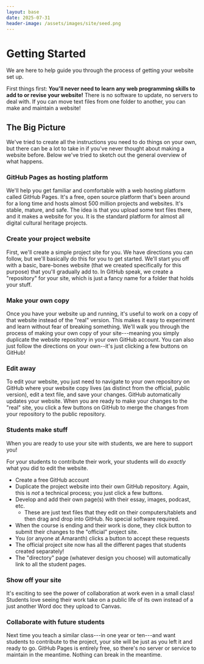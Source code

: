 ```yaml
---
layout: base
date: 2025-07-31
header-image: /assets/images/site/seed.png
---
```


# Getting Started
We are here to help guide you through the process of getting your website set up.

First things first: **You'll never need to learn any web programming skills to add to or revise your website!** There is no software to update, no servers to deal with. If you can move text files from one folder to another, you can make and maintain a website!


## The Big Picture
We've tried to create all the instructions you need to do things on your own, but there can be a lot to take in if you've never thought about making a website before. Below we've tried to sketch out the general overview of what happens.

### GitHub Pages as hosting platform
We'll help you get familiar and comfortable with a web hosting platform called GitHub Pages. It's a free, open source platform that's been around for a long time and hosts almost 500 million projects and websites. It's stable, mature, and safe. The idea is that you upload some text files there, and it makes a website for you. It is the standard platform for almost all digital cultural heritage projects. 

### Create your project website
First, we'll create a simple project site for you. We have directions you can follow, but we'll basically do this for you to get started. We'll start you off with a basic, bare-bones website (that we created specifically for this purpose) that you'll gradually add to. In GitHub speak, we create a "repository" for your site, which is just a fancy name for a folder that holds your stuff.

### Make your own copy
Once you have your website up and running, it's useful to work on a copy of that website instead of the "real" version. This makes it easy to experiment and learn without fear of breaking something. We'll walk you through the process of making your own copy of your site---meaning you simply duplicate the website repository in your own GitHub account. You can also just follow the directions on your own--it's just clicking a few buttons on GitHub!

### Edit away
To edit your website, you just need to navigate to your own repository on GitHub where your website copy lives (as distinct from the official, public version), edit a text file, and save your changes. GitHub automatically updates your website. When you are ready to make your changes to the "real" site, you click a few buttons on GitHub to merge the changes from your repository to the public repository.

### Students make stuff
When you are ready to use your site with students, we are here to support you!

For your students to contribute their work, your students will do _exactly_ what you did to edit the website. 
- Create a free GitHub account
- Duplicate the project website into their own GitHub repository. Again, this is _not_ a technical process; you just click a few buttons.
- Develop and add their own page(s) with their essay, images, podcast, etc.
  - These are just text files that they edit on their computers/tablets and then drag and drop into GitHub. No special software required.
- When the course is ending and their work is done, they click button to submit their changes to the "official" project site. 
- You (or anyone at Amaranth) clicks a button to accept these requests
- The official project site now has all the different pages that students created separately! 
- The "directory" page (whatever design you choose) will automatically link to all the student pages.

### Show off your site
It's exciting to see the power of collaboration at work even in a small class! Students love seeing their work take on a public life of its own instead of a just another Word doc they upload to Canvas.

### Collaborate with future students
Next time you teach a similar class---in one year or ten---and want students to contribute to the project, your site will be just as you left it and ready to go. GitHub Pages is entirely free, so there's no server or service to maintain in the meantime. Nothing can break in the meantime.
